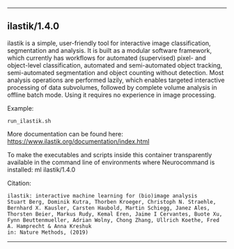 
----------------------------------
## ilastik/1.4.0 ##
ilastik is a simple, user-friendly tool for interactive image classification, segmentation and analysis. It is built as a modular software framework, which currently has workflows for automated (supervised) pixel- and object-level classification, automated and semi-automated object tracking, semi-automated segmentation and object counting without detection. Most analysis operations are performed lazily, which enables targeted interactive processing of data subvolumes, followed by complete volume analysis in offline batch mode. Using it requires no experience in image processing.

Example:
```
run_ilastik.sh
```

More documentation can be found here:  https://www.ilastik.org/documentation/index.html

To make the executables and scripts inside this container transparently available in the command line of environments where Neurocommand is installed: ml ilastik/1.4.0

Citation:
```
ilastik: interactive machine learning for (bio)image analysis
Stuart Berg, Dominik Kutra, Thorben Kroeger, Christoph N. Straehle, Bernhard X. Kausler, Carsten Haubold, Martin Schiegg, Janez Ales, Thorsten Beier, Markus Rudy, Kemal Eren, Jaime I Cervantes, Buote Xu, Fynn Beuttenmueller, Adrian Wolny, Chong Zhang, Ullrich Koethe, Fred A. Hamprecht & Anna Kreshuk
in: Nature Methods, (2019) 
```

----------------------------------
